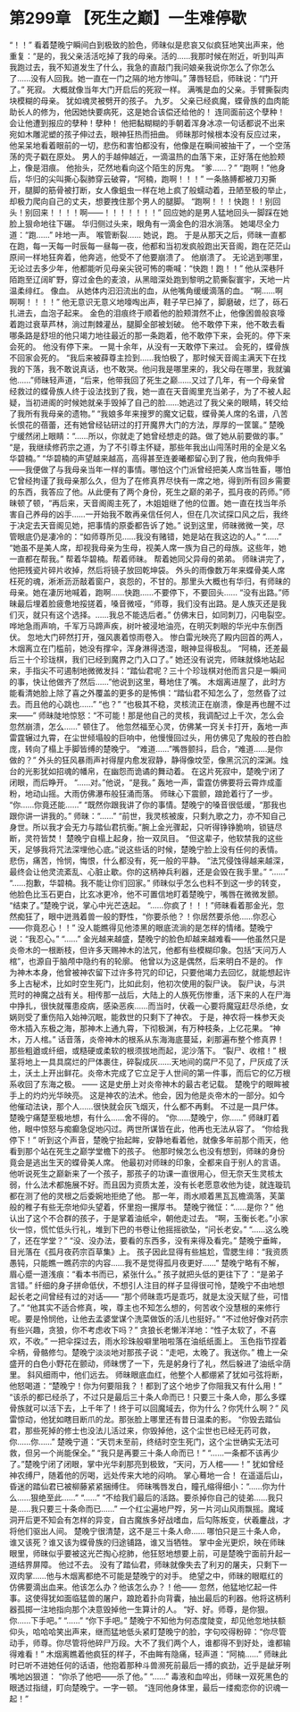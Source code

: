 # 第299章 【死生之巅】一生难停歇
“！！”
看着楚晚宁瞬间白到极致的脸色，师昧似是悲哀又似疯狂地笑出声来，他重复：“是的，我父亲活活吃掉了我的母亲。活的……我那时候在附近，听到叫声我跑过去，我不知道发生了什么，我急的直敲门我问娘亲我说你怎么了你怎么了……没有人回我。她一直在一门之隔的地方惨叫。”
薄唇轻启，师昧说：“门开了。”
死寂。
大概就像当年大门开启后的死寂一样。
满嘴是血的父亲。手臂撕裂肉块模糊的母亲。
犹如魂灵被劈开的孩子。
九岁。
父亲已经疯魔，蝶骨族的血肉能助长人的修为，他因她快要病死，这是她合该偿还给他的！
连同面前这个孽种！会让他遭到报应的孽种！孽种！
他把黏糊糊的手朝着浑身冰凉一句话都说不出来宛如木雕泥塑的孩子伸过去，眼神狂热而扭曲。
师昧那时候根本没有反应过来，他呆呆地看着眼前的一切，悲伤和害怕都没有，他像是在瞬间被抽干了，一个空荡荡的壳子戳在原处。
男人的手越伸越近，一滴温热的血落下来，正好落在他脸颊上，像是泪痕。
他抬头，茫然地看向这个陌生的厉鬼。
“爹……？”
“跑啊！”他身后，华归的尖叫撕心裂肺穿云破霄，“阿楠，跑啊！！！”
一条胳膊都被刀刃撕开，腿脚的筋骨被打断，女人像蛆虫一样在地上疯了般蠕动着，丑陋至极的举止，却极力爬向自己的丈夫，想要拽住那个男人的腿脚。
“跑啊！！！快跑！！别回头！别回来！！！！啊——！！！！！！！”
回应她的是男人猛地回头一脚踩在她脸上狠命地往下碾。
华归侧过头来，眼角有一滴金色的泪水淌落。
她竭尽全力道：“跑……”
咔地一声。
喉管断裂……
她说，跑。
于是从那天之后，师昧一直都在跑，每一天每一时辰每一昼每一夜，他都和当初发疯般跑出天音阁，跑在茫茫山原间一样地狂奔着，他奔逃，他受不了他要崩溃了。
他崩溃了。
无论逃到哪里，无论过去多少年，他都能听见母亲尖锐可怖的嘶喊：“快跑！跑！！”
他从深巷阡陌跑至辽阔旷野，穿过金色的麦浪，从黑暗深处跑到黎明之箭撕裂寰宇，天地一片温柔绯红。
像血。
从她体内汩汩流出的血，从他嘴角缓缓滴落的血。
“啊……啊啊啊！！！！”
他无意识无意义地嚎啕出声，鞋子早已掉了，脚磨破，烂了，砾石扎进去，血泡子起来。
金色的泪痕终于顺着他的脸颊潸然不止，他像困兽般哀嚎着跑过衰草芦林，淌过荆棘灌丛，腿脚全部被划破。
他不敢停下来，他不敢去看哪条路是舒坦的他只竭力地往最近的那一条跑着，他不敢停下来，会死的。停下来会死的。
他没有停下来。
一晃十余年，从没有一天敢停下来过。
会死的，蝶骨族不回家会死的。
“我后来被薛尊主捡到……我怕极了，那时候天音阁主满天下在找我的下落，我不敢说真话，也不敢哭。他问我是哪里来的，我父母在哪里，我就骗他……”师昧轻声道，“后来，他带我回了死生之巅……又过了几年，有一个母亲曾经救过的蝶骨族人终于设法找到了我，她一直在天音阁里充当弟子，为了不被人起疑，当初进阁的时候她就亲手毁掉了自己的脸……她逃过了我父亲的眼睛，转交给了我所有我母亲的遗物。”
“我娘多年来搜罗的魔文记载，蝶骨美人席的名谱，八苦长恨花的蓓蕾，还有她曾经钻研过的打开魔界大门的方法，厚厚的一筐箧。”
楚晚宁缓然闭上眼睛：“……所以，你就走了她曾经想走的路。做了她从前要做的事。”
“是，我继续修药宗之道，为了不引尊主怀疑，那些年我出山闯荡时用的全是义名华碧楠。”
“华碧楠的声望越来越高，高得甚至连姜曦都留心到了我，他向我伸手——我便做了与我母亲当年一样的事情。哪怕这个门派曾经把美人席当牲畜，哪怕它曾经拘谨了我母亲那么久，但为了在修真界尽快有一席之地，得到所有回乡需要的东西，我答应了他。从此便有了两个身份，死生之巅的弟子，孤月夜的药师。”师昧顿了顿，“再后来，天音阁阁主死了，木姐姐继了他的位置。她一直在找当年杀害自己养母的凶手……一开始我不敢再亲信任何人，但在几次试探口风之后，我终于决定去天音阁见她，把事情的原委都告诉了她。”
说到这里，师昧微微一笑，尽管眼底仍是凄冷的：“如师尊所见……我没有赌错，她是站在我这边的人。”
“……”
“她虽不是美人席，却视我母亲为生母，视美人席一族为自己的母族。这些年，她一直都在帮我。”
帮着华碧楠。帮着师昧。
帮着她同父异母的弟弟。
师昧讲完了，他把残瓷片碎片收掉，然后将镜子放回乾坤袋。
外头的雨像数万年来蝶骨美人席枉死的魂，淅淅沥沥敲着窗户，哀怨的，不甘的。那里头大概也有华归，有师昧的母亲。她在凄厉地喊着，跑啊……快跑……不要停下，不要回头……
“没有出路。”师昧最后埋着脸疲惫地挼搓着，嗓音微哑，“师尊，我们没有出路。是人族灭还是我们灭，就只有这个选择。……我总不能选后者。”
仿佛末日，如同刺刀，闪电裂空。
哗地急雨声响，千军万马蹄声疾，树叶被浸地油亮，在明灭刺眼的华光中东倒西伏。
忽地大门砰然打开，强风裹着惊雨卷入。
惨白雷光映亮了殿内回首的两人，木烟离立在门槛前，她没有撑伞，浑身淋得透湿，眼神显得极乱。
“阿楠，还差最后三十个珍珑棋，我们已经到魔界之门入口了。”
她还没有说完，师昧就倏地站起来，手指尖不可遏制地微微发抖：“踏仙君呢？三十个珍珑棋对他而言只是一瞬间的事，快让他做齐了然后……”他说到这里，蓦地住了嘴。
木烟离进屋了，此时方能看清她脸上除了喜之外覆盖的更多的是怖惧：“踏仙君不知怎么了，忽然昏了过去。而且他的心跳也……”
“也？”
“也极其不稳，灵核流正在崩溃，像是再也醒不过来——”
师昧陡地惊怒：“不可能！那是他自己的灵核，我调配过上千次，怎么会忽然崩溃，怎么……”
顿住了。
他忽然福至心灵，仿佛某一窍关卡打开，轰地一声雷霆辗过九霄，在尘世倾塌般的巨响中，他慢慢回过头，用仿佛见了鬼般的苍白脸庞，转向了榻上手脚皆缚的楚晚宁。
“难道……”嘴唇颤抖，启合，“难道……是你做的？”
外头的狂风暴雨声衬得屋内愈发寂静，静得像坟茔，像黑沉沉的深渊。烛台的光影犹如招魂的幡帛，在幽怨而诡谲的舞动着。
在这片死寂中，楚晚宁闭了闭眼，而后睁开。
“……对。”他说，“是我。”
轰地一声，雷霆仿佛要将云霄炸成齑粉，地动山摇。大雨仿佛瀑布般狂涌而落。
师昧心下震颤，踉跄着行了一步。
“你……你竟还能……”
“既然你跟我讲了你的事情。楚晚宁的嗓音很低缓，“那我也跟你讲一讲我的。”
师昧：“……”
“前世，我灵核被废，只剩九歌之力，亦不知自己身世。所以我才会无力与踏仙君抗衡。”腕上金光骤起，只听得铮铮脆响，锁链尽断，灵符皆焚！
楚晚宁自榻上起身，抬一双凤目。
“但这辈子，他软禁我的这些天，足够我将咒法深埋他心底。”说这些话的时候，楚晚宁脸上没有任何的表情。
悲伤，痛苦，怜悯，悔恨，什么都没有，死一般的平静。
“法咒侵蚀得越来越深，最终会让他灵流紊乱、心脏止歇。你的这柄神兵利器，还是会毁在我手里。”
“……”
“……抱歉，华碧楠。我不能让你们回家。”
师昧似乎怎么也料不到这一步的转变，他脸色比玉石更白，比玄冰更冷，他不可置信地盯着楚晚宁，嘴唇在微微发颤。
“结束了。”楚晚宁说，掌心中光芒迭起。
“……你疯了！！！”师昧看着那金光，忽然痴狂了，眼中迸溅着兽一般的野性，“你要杀他？！你居然要杀他……你忍心——你竟忍心！！”
没人能瞧得见他漆黑的眼底流淌的是怎样的情绪。楚晚宁说：“我忍心。”
“……”
金光越来越盛，楚晚宁的脸色却越来越难看——他虽然只是炎帝木的一根断枝，但许多天赐神木的法咒，他都有些模糊印象。包括“天问万人棺”，也源自于脑颅中隐约有的轮廓。
他曾以为这是偶然，后来明白不是的。
作为神木本身，他曾被神农留下过许多符咒的印记，只要他竭力去回忆，就能想起许多上古秘术，比如时空生死门，比如此刻，他初次使用的裂尸诀。
裂尸诀，与洪荒时的神魔之战有关。相传那一战后，大陆上的人族死伤惨重，活下来的人在尸海中挣扎，很快就罹患疫病，感染恶疾……而当时，伏羲一心要将魔寇赶尽杀绝，女娲则受了重伤陷入始神沉眠，能救世的只剩下了神农。
于是，神农将一株参天炎帝木插入东极之海，那神木上通九霄，下彻极渊，有万种枝条，上亿花果。
“神木，万人棺。”
话音落，炎帝神木的根系从东海海底蔓延，刹那遍布整个修真界！那些粗遒或纤细，或糙硬或柔软的根须拔地而起，泥沙落下。
“裂尸、收棺！”
根茎将地上一具具腐烂的尸体裹住，碎裂成灰……天地间的腐尸不见了，尸灰成了沃土，沃土上开出鲜花。炎帝木完成了它立足于人世间的第一件事，而后它的亿万根系收回了东海之极。
——
这是史册上对炎帝神木的最古老记载。
楚晚宁的眼眸被手上的灼灼光华映亮。
这是神农的法术。他会，因为他是炎帝木的一部分。如今他催动法诀，那个人……很快就会灰飞烟灭，什么都不再剩。
不过是一具尸体。
楚晚宁痛楚至极地想，有什么……舍不得的。
“你……楚晚宁，你……”
师昧盯着他，眼中惊怒与痴癫急促地闪过。两世所谋皆在此，他再也无法从容了。
“你给我停下！”
听到这个声音，楚晚宁抬起眸，安静地看着他，就像多年前那个雨天，他看到那个站在死生之巅学堂檐下的孩子。
他那时候怎么也没有想到，师昧的身份竟会是逃出生天的蝶骨美人席。
他最初对师昧的印象，全都来自于别人的言语。他听说死生之巅新来了一个孩子，那孩子的功课一直很用心，但无奈天生灵核太弱，什么法术都施展不好。而且因为资质太差，没有长老愿意收他为徒，就连璇玑都在测了他的灵根之后委婉地拒绝了他。
那一年，雨水顺着黑瓦瓦檐滴落，芙蕖般的稚子有些无奈地仰头望着，怀里抱一摞厚书。
楚晚宁微怔：“……是你？”
他认出了这个不合群的孩子，于是掌着油纸伞，朝他走过去。
“啊，玉衡长老。”小家伙一惊，慌忙低头行礼，堆到下巴的书卷让他摇摇欲坠，“问长老安。”
“……这么晚了，还在学堂？”
“没、没办法，要看的东西多，没有来得及看完。”
楚晚宁垂眸，目光落在《孤月夜药宗百草集》上。
孩子因此显得有些尴尬，雪腮生绯：“我资质愚钝，只能瞧一瞧药宗的内容……我不是觉得孤月夜更好……”
楚晚宁略有不解，眉心蹙一道浅痕：“看本书而已，紧张什么。”
孩子就把头低的更往下了：“是弟子言错。”
纤细的身子拼命低伏，不想引人注目的样子显得很可怜，楚晚宁不由地想起长老之间曾经有过的对话——
“那个师昧乖巧是乖巧，就是太没天赋了些，可惜了。”
“他其实不适合修真，唉，尊主也不知怎么想的，何苦收个没慧根的来修行呢。要是怜悯他，让他去孟婆堂谋个洗菜做饭的活儿也挺好。”
“不过他好像对药宗有些兴趣，贪狼，你不考虑收下吗？”
贪狼长老懒洋洋地：“性子太软了，不喜欢，不收。”
一把伞探过去，雨水珍珠般噼里啪啦落在油纸纸面上。
玉色指节捏着伞柄，骨骼修匀。楚晚宁淡淡地对那孩子说：“走吧，太晚了。我送你。”
檐上一朵盛开的白色小野花在颤动，师昧愣了一下，先是躬身行了礼，然后躲进了油纸伞荫里。
斜风细雨中，他们远去。
师昧眼底血红，他整个人都绷紧了犹如弓弦将断，他怒喝道：“楚晚宁！你为何要阻我？！都到了这个地步了你阻我又有什么用！”
“该杀的都已经杀了，不过只是最后三十条人命而已！只要三十条人命，那么多蝶骨族就可以活下去，上千年了！终于可以回魔域去，你为什么？你凭什么啊？”
风雷惊动，他犹如瞎目断爪的龙。那张脸上哪里还有昔日温柔的影。
“你毁去踏仙君，那些死掉的修士也没法儿活过来，你毁掉他，这个尘世也已经无药可救，你……你……”
楚晚宁道：“天罚未至前，终结时空生死门，这个尘世确实无法可救，但另一个尚能保全。”
“我只是再要三十条人命而已！”
“……一条都不该再少了。”楚晚宁闭了闭眼，掌中光华刹那亮到极致，“天问，万人棺——！”
犹如曾经神农缚尸，随着他的厉喝，远处传来大地的闷响。
掌心蓦地一合！
在遥遥后山，昏迷的踏仙君已被柳藤紧紧捆缚住。
师昧嘴唇发白，瞳孔缩得细小：“……你为什么……狠绝至此……”
“……”
“不给我们最后的活路。要杀掉你自己的徒弟……我只是……我只要三十条命而已……”
一个红尘遍地尸殍，另一片河山风雨飘摇。魔域洞开后更不知会有怎样的异变，自古魔族多好战嗜血，后勾陈叛变，伏羲鏖战，才将他们驱出人间。
楚晚宁很清楚，这不是三十条人命……
哪怕只是三十条人命，谁又该死？谁又该为蝶骨族的归途铺路，谁又当牺牲。
掌中金光更炽，映在师昧眼里，师昧似乎要被这光芒掏心挖肺，他狂怒地想要上前，可是楚晚宁面前升起一道结界屏障。
他过不去。
没有了踏仙君，师昧就像失去了利刃的屠夫，只剩下一双肉掌……他与木烟离都绝不可能是楚晚宁的对手。
绝望之中，师昧的眼眶红的仿佛要滴出血来。他该怎么办？他该怎么办？！他——
忽然，他猛地忆起一件事。这使得犹如面临猛兽的屠户，踉跄着扑向背囊，抽出最后的利器。他将这柄利器孤掷一注地指向那个决意毁掉他一生算计的人。
“好、好。师尊，是你狠。你……下手吧。”
“……”
“你下手吧。”
楚晚宁不知他为何态度陡变，却见他忽地扶额仰头，哈哈哈笑出声来，继而猛地低头紧盯楚晚宁的脸，字句咬得粉碎：“你尽管动手，师尊。你尽管将他碎尸万段。大不了我们两个人，谁都得不到好处，谁都输得难看！”
木烟离瞧着他疯狂的样子，不由眸有隐痛，轻声道：“阿楠……”
师昧此时已听不进她任何的话语，他抱着那种斗兽濒死前最后一搏的疯劲，近乎是龇牙咧嘴地凶狠道：
“你杀了他吧——杀了他。”
“……”
毒液和血啐出，师昧一双死黑色的眼透过指缝，盯向楚晚宁。一字一顿。
“连同他身体里，最后一缕痴恋你的识魂一起！”
